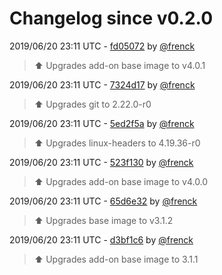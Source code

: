 # Changelog since v0.2.0

2019/06/20 23:11 UTC - [fd05072](https://github.com/hassio-addons/addon-zerotier/commit/fd05072809c04a8f28c2c4f6754da06d1393ce00) by [@frenck](https://github.com/frenck)
> :arrow_up: Upgrades add-on base image to v4.0.1 

2019/06/20 23:11 UTC - [7324d17](https://github.com/hassio-addons/addon-zerotier/commit/7324d17f9908bc2ef6a498d771c57d811da65a9a) by [@frenck](https://github.com/frenck)
> :arrow_up: Upgrades git to 2.22.0-r0 

2019/06/20 23:11 UTC - [5ed2f5a](https://github.com/hassio-addons/addon-zerotier/commit/5ed2f5ae147f33ecf98742e084ebd7721ec6e3b0) by [@frenck](https://github.com/frenck)
> :arrow_up: Upgrades linux-headers to 4.19.36-r0 

2019/06/20 23:11 UTC - [523f130](https://github.com/hassio-addons/addon-zerotier/commit/523f1309481d302a55d2fc4a5069c717c63e916e) by [@frenck](https://github.com/frenck)
> :arrow_up: Upgrades add-on base image to v4.0.0 

2019/06/20 23:11 UTC - [65d6e32](https://github.com/hassio-addons/addon-zerotier/commit/65d6e3259c0ab6eb69f808288d9dc9bc13908903) by [@frenck](https://github.com/frenck)
> :arrow_up: Upgrades base image to v3.1.2 

2019/06/20 23:11 UTC - [d3bf1c6](https://github.com/hassio-addons/addon-zerotier/commit/d3bf1c6f98c9cb5084e2564eaa17196d7f7d45b6) by [@frenck](https://github.com/frenck)
> :arrow_up: Upgrades add-on base image to 3.1.1 

